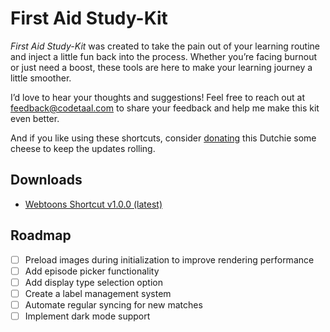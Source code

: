 # First Aid Study-Kit

*First Aid Study-Kit* was created to take the pain out of your learning routine and inject a little fun back into the process. Whether you’re facing burnout or just need a boost, these tools are here to make your learning journey a little smoother.

I’d love to hear your thoughts and suggestions! Feel free to reach out at [feedback@codetaal.com](mailto:feedback@codetaal.com) to share your feedback and help me make this kit even better.

And if you like using these shortcuts, consider [donating](https://buymeacoffee.com/first.aid.studykit) this Dutchie some cheese to keep the updates rolling.

## Downloads

- [Webtoons Shortcut v1.0.0 (latest)](https://codetaal.github.io/ios-shortcuts/webtoons)

## Roadmap

- [ ] Preload images during initialization to improve rendering performance
- [ ] Add episode picker functionality
- [ ] Add display type selection option
- [ ] Create a label management system
- [ ] Automate regular syncing for new matches
- [ ] Implement dark mode support

